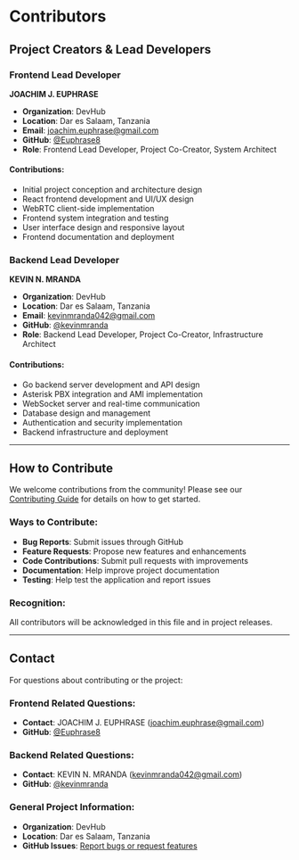 # Contributors

## Project Creators & Lead Developers

### Frontend Lead Developer

**JOACHIM J. EUPHRASE**
- **Organization**: DevHub
- **Location**: Dar es Salaam, Tanzania
- **Email**: joachim.euphrase@gmail.com
- **GitHub**: [@Euphrase8](https://github.com/Euphrase8)
- **Role**: Frontend Lead Developer, Project Co-Creator, System Architect

#### Contributions:
- Initial project conception and architecture design
- React frontend development and UI/UX design
- WebRTC client-side implementation
- Frontend system integration and testing
- User interface design and responsive layout
- Frontend documentation and deployment

### Backend Lead Developer

**KEVIN N. MRANDA**
- **Organization**: DevHub
- **Location**: Dar es Salaam, Tanzania
- **Email**: kevinmranda042@gmail.com
- **GitHub**: [@kevinmranda](https://github.com/kevinmranda)
- **Role**: Backend Lead Developer, Project Co-Creator, Infrastructure Architect

#### Contributions:
- Go backend server development and API design
- Asterisk PBX integration and AMI implementation
- WebSocket server and real-time communication
- Database design and management
- Authentication and security implementation
- Backend infrastructure and deployment

---

## How to Contribute

We welcome contributions from the community! Please see our [Contributing Guide](CONTRIBUTING.md) for details on how to get started.

### Ways to Contribute:
- **Bug Reports**: Submit issues through GitHub
- **Feature Requests**: Propose new features and enhancements
- **Code Contributions**: Submit pull requests with improvements
- **Documentation**: Help improve project documentation
- **Testing**: Help test the application and report issues

### Recognition:
All contributors will be acknowledged in this file and in project releases.

---

## Contact

For questions about contributing or the project:

### Frontend Related Questions:
- **Contact**: JOACHIM J. EUPHRASE (joachim.euphrase@gmail.com)
- **GitHub**: [@Euphrase8](https://github.com/Euphrase8)

### Backend Related Questions:
- **Contact**: KEVIN N. MRANDA (kevinmranda042@gmail.com)
- **GitHub**: [@kevinmranda](https://github.com/kevinmranda)

### General Project Information:
- **Organization**: DevHub
- **Location**: Dar es Salaam, Tanzania
- **GitHub Issues**: [Report bugs or request features](https://github.com/Euphrase8/voip-application/issues)

